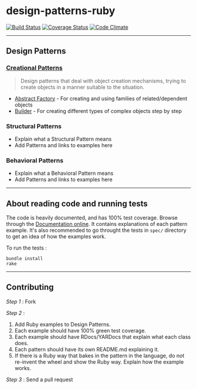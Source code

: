 design-patterns-ruby
====================

[![Build Status](https://travis-ci.org/emilsoman/design-patterns-ruby.png?branch=master)](https://travis-ci.org/emilsoman/design-patterns-ruby)
[![Coverage Status](https://coveralls.io/repos/emilsoman/design-patterns-ruby/badge.png?branch=master)](https://coveralls.io/r/emilsoman/design-patterns-ruby)
[![Code Climate](https://codeclimate.com/github/emilsoman/design-patterns-ruby.png)](https://codeclimate.com/github/emilsoman/design-patterns-ruby)

-------

## Design Patterns

### [Creational Patterns](/creational)
> Design patterns that deal with object creation mechanisms,
  trying to create objects in a manner suitable to the situation.
  
* [Abstract Factory](/creational/abstract_factory) -
  For creating and using families of related/dependent objects
* [Builder](/creational/builder) -
  For creating different types of complex objects step by step

### Structural Patterns
* Explain what a Structural Pattern means
* Add Patterns and links to examples here

### Behavioral Patterns
* Explain what a Behavioral Pattern means
* Add Patterns and links to examples here

-------

## About reading code and running tests

The code is heavily documented, and has 100% test coverage. Browse through
the [Documentation online](http://rubydoc.info/github/emilsoman/design-patterns-ruby/master/frames).
It contains explanations of each pattern example. It's also recommended
to go throught the tests in `spec/` directory to get an idea of how the examples
work.

To run the tests :

    bundle install
    rake

-------

## Contributing

_Step 1_ : Fork

_Step 2_ :

1. Add Ruby examples to Design Patterns.
2. Each example should have 100% green test coverage.
3. Each example should have RDocs/YARDocs that explain what each class does.
4. Each pattern should have its own README.md explaining it.
5. If there is a Ruby way that bakes in the pattern in the language, do not re-invent the wheel and show the Ruby way.
Explain how the example works.

_Step 3_ : Send a pull request


